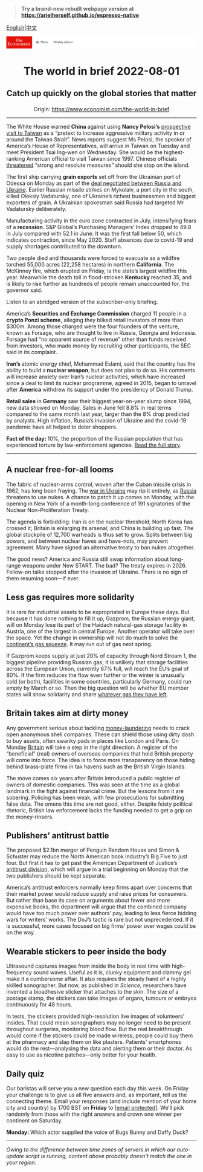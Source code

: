 > **Try a brand-new rebuilt webpage version at https://arielherself.github.io/espresso-native**

[English](https://github.com/arielherself/espresso/blob/main/README.md)|[中文](https://github-com.translate.goog/arielherself/espresso/blob/main/README.md?_x_tr_sl=en&_x_tr_tl=zh-CN&_x_tr_hl=zh-CN&_x_tr_pto=wapp)



![The Economist](menubar.png)

# <p align="center">The world in brief 2022-08-01</p>

## <p align="center">Catch up quickly on the global stories that matter</p>

<p align="center">Origin: <a href="https://www.economist.com/the-world-in-brief">https://www.economist.com/the-world-in-brief</a><hr>

The White House warned <strong>China </strong>against using <strong>Nancy Pelosi’s</strong> [prospective visit to Taiwan](https://www.economist.com/china/2022/07/21/talk-of-nancy-pelosi-visiting-taiwan-angers-china) as a “pretext to increase aggressive military activity in or around the Taiwan Strait”. News reports suggest Ms Pelosi, the speaker of America’s House of Representatives, will arrive in Taiwan on Tuesday and meet President Tsai Ing-wen on Wednesday. She would be the highest-ranking American official to visit Taiwan since 1997. Chinese officials [threatened](https://www.economist.com/china/2022/07/21/talk-of-nancy-pelosi-visiting-taiwan-angers-china) “strong and resolute measures” should she stop on the island.

The first ship carrying <strong>grain exports</strong> set off from the Ukrainian port of Odessa on Monday as part of the [deal negotiated between Russia and Ukraine](https://www.economist.com/europe/2022/07/21/odessas-port-may-soon-be-reopened). Earlier Russian missile strikes on Mykolaiv, a port city in the south, killed Oleksiy Vadatursky, one of Ukraine’s richest businessmen and biggest exporters of grain. A Ukrainian spokesman said Russia had targeted Mr Vadatursky deliberately.

Manufacturing activity in the euro zone contracted in July, intensifying fears of a <strong>recession</strong>. S&amp;P Global’s Purchasing Managers’ Index dropped to 49.8 in July compared with 52.1 in June. It was the first fall below 50, which indicates contraction, since May 2020. Staff absences due to covid-19 and supply shortages contributed to the downturn.

Two people died and thousands were forced to evacuate as a wildfire torched 55,000 acres (22,258 hectares) in northern <strong>California</strong>. The McKinney fire, which erupted on Friday, is the state’s largest wildfire this year. Meanwhile the death toll in flood-stricken <strong>Kentucky </strong>reached 35, and is likely to rise further as hundreds of people remain unaccounted for, the governor said.

Listen to an abridged version of the subscriber-only briefing.

America’s <strong>Securities and Exchange Commission</strong> charged 11 people in a <strong>crypto Ponzi scheme</strong>, alleging they bilked retail investors of more than $300m. Among those charged were the four founders of the venture, known as Forsage, who are thought to live in Russia, Georgia and Indonesia. Forsage had “no apparent source of revenue” other than funds received from investors, who made money by recruiting other participants, the SEC said in its complaint.

<strong>Iran’s </strong>atomic energy chief, Mohammad Eslami, said that the country has the ability to build a<strong> nuclear weapon</strong>, but does not plan to do so. His comments will increase anxiety over Iran’s nuclear activities, which have increased since a deal to limit its nuclear programme, agreed in 2015, began to unravel after <strong>America</strong> withdrew its support under the presidency of Donald Trump.

<strong>Retail sales</strong> in <strong>Germany</strong> saw their biggest year-on-year slump since 1994, new data showed on Monday. Sales in June fell 8.8% in real terms compared to the same month last year, larger than the 8% drop predicted by analysts. High inflation, Russia’s invasion of Ukraine and the covid-19 pandemic have all helped to deter shoppers. 

<strong>Fact of the day: </strong>10%, the proportion of the Russian population that has experienced torture by law-enforcement agencies. [Read the full story](https://www.economist.com/briefing/2022/07/28/vladimir-putin-is-in-thrall-to-a-distinctive-brand-of-russian-fascism).

----------

## A nuclear free-for-all looms

The fabric of nuclear-arms control, woven after the Cuban missile crisis in 1962, has long been fraying. The [war in Ukraine](https://www.economist.com/leaders/2022/06/02/a-new-nuclear-era) may rip it entirely, as [Russia](https://www.economist.com/briefing/2022/07/28/vladimir-putin-is-in-thrall-to-a-distinctive-brand-of-russian-fascism) threatens to use nukes. A chance to patch it up comes on Monday, with the opening in New York of a month-long conference of 191 signatories of the Nuclear Non-Proliferation Treaty.

The agenda is forbidding: Iran is on the nuclear threshold; North Korea has crossed it; Britain is enlarging its arsenal; and China is building up fast. The global stockpile of 12,700 warheads is thus set to grow. Splits between big powers, and between nuclear haves and have-nots, may prevent agreement. Many have signed an alternative treaty to ban nukes altogether.

The good news? America and Russia still swap information about long-range weapons under New START. The bad? The treaty expires in 2026. Follow-on talks stopped after the invasion of Ukraine. There is no sign of them resuming soon—if ever.

## Less gas requires more solidarity

It is rare for industrial assets to be expropriated in Europe these days. But because it has done nothing to fill it up, Gazprom, the Russian energy giant, will on Monday lose its part of the Haidach natural-gas storage facility in Austria, one of the largest in central Europe. Another operator will take over the space. Yet the change in ownership will not do much to solve the [continent’s gas squeeze](https://www.economist.com/europe/2022/07/28/the-eu-agrees-on-an-energy-diet-to-fight-russian-gas-cuts). It may run out of gas next spring.

If Gazprom keeps supply at just 20% of capacity through Nord Stream 1, the biggest pipeline providing Russian gas, it is unlikely that storage facilities across the European Union, currently 67% full, will reach the EU’s goal of 80%. If the firm reduces the flow even further or the winter is unusually cold (or both), facilities in some countries, particularly Germany, could run empty by March or so. Then the big question will be whether EU member states will show solidarity and share [whatever gas they have left](https://www.economist.com/europe/2022/07/11/europe-is-preparing-for-russian-gas-to-be-cut-off-this-winter).

## Britain takes aim at dirty money

Any government serious about tackling [money-laundering](https://www.economist.com/the-economist-reads/2022/07/11/the-best-books-to-read-to-understand-financial-crime) needs to crack open anonymous shell companies. These can shield those using dirty dosh to buy assets, often swanky pads in places like London and Paris. On Monday [Britain](https://www.economist.com/leaders/2022/05/07/how-to-solve-britains-dirty-money-problem) will take a step in the right direction. A register of the “beneficial” (real) owners of overseas companies that hold British property will come into force. The idea is to force more transparency on those hiding behind brass-plate firms in tax havens such as the British Virgin Islands.

The move comes six years after Britain introduced a public register of owners of domestic companies. This was seen at the time as a global landmark in the fight against financial crime. But the lessons from it are sobering. Policing has been weak, with few prosecutions for submitting false data. The omens this time are not good, either. Despite feisty political rhetoric, British law enforcement lacks the funding needed to get a grip on the money-rinsers.

## Publishers’ antitrust battle

The proposed $2.1bn merger of Penguin Random House and Simon &amp; Schuster may reduce the North American book industry’s Big Five to just four. But first it has to get past the American Department of Justice’s [antitrust division,](https://www.economist.com/special-report/2022/01/10/the-growing-demand-for-more-vigorous-antitrust-action) which will argue in a trial beginning on Monday that the two publishers should be kept separate.

America’s antitrust enforcers normally keep firms apart over concerns that their market power would reduce supply and raise prices for consumers. But rather than base its case on arguments about fewer and more expensive books, the department will argue that the combined company would have too much power over authors’ pay, leading to less fierce bidding wars for writers’ works. The DoJ’s tactic is rare but not unprecedented. If it is successful, more cases focused on big firms’ power over wages could be on the way. 

## Wearable stickers to peer inside the body

Ultrasound captures images from inside the body in real time with high-frequency sound waves. Useful as it is, clunky equipment and clammy gel make it a cumbersome affair. It also requires the steady hand of a highly skilled sonographer. But now, as published in <em>Science</em>, researchers have invented a bioadhesive sticker that attaches to the skin. The size of a postage stamp, the stickers can take images of organs, tumours or embryos continuously for 48 hours.

In tests, the stickers provided high-resolution live images of volunteers’ insides. That could mean sonographers may no longer need to be present throughout surgeries, monitoring blood flow. But the real breakthrough would come if the stickers could be made wireless; people could buy them at the pharmacy and slap them on like plasters. Patients’ smartphones would do the rest—analysing the data and alerting them or their doctor. As easy to use as nicotine patches—only better for your health.

## Daily quiz

Our baristas will serve you a new question each day this week. On Friday your challenge is to give us all five answers and, as important, tell us the connecting theme. Email your responses (and include mention of your home city and country) by 1700 BST on <strong>Friday</strong> to [<span class="__cf_email__" data-cfemail="6e3f1b07142b1d1e1c0b1d1d012e0b0d01000103071d1a400d0103">[email&#160;protected]</span>](https://mail.google.com/mail/?view=cm&amp;fs=1&amp;tf=1&amp;to=QuizEspresso@economist.com). We’ll pick randomly from those with the right answers and crown one winner per continent on Saturday.

<strong>Monday: </strong>Which actor supplied the voice of Bugs Bunny and Daffy Duck?

----------

*Owing to the difference between time zones of servers in which our auto-update script is running, content above probably doesn't match the one in your region.*
